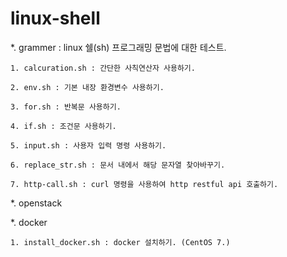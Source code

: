 # linux-shell

*. grammer : linux 쉘(sh) 프로그래밍 문법에 대한 테스트.

    1. calcuration.sh : 간단한 사칙연산자 사용하기.

    2. env.sh : 기본 내장 환경변수 사용하기.

    3. for.sh : 반복문 사용하기.

    4. if.sh : 조건문 사용하기.

    5. input.sh : 사용자 입력 명령 사용하기.

    6. replace_str.sh : 문서 내에서 해당 문자열 찾아바꾸기.

    7. http-call.sh : curl 명령을 사용하여 http restful api 호출하기.

*. openstack

*. docker

	1. install_docker.sh : docker 설치하기. (CentOS 7.)